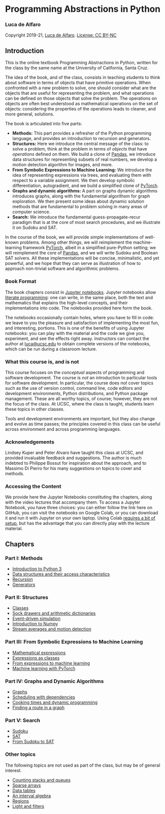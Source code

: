 # Programming Abstractions in Python
### Luca de Alfaro
Copyright 2019-21, [Luca de Alfaro](https://luca.dealfaro.com). [License: CC BY-NC](https://creativecommons.org/licenses/by-nc/4.0/)

## Introduction

This is the online textbook Programming Abstractions in Python, written for the class by the same name at the University of California, Santa Cruz. 

The idea of the book, and of the class, consists in teaching students to think about software in terms of objects that have primitive operations.  When confronted with a new problem to solve, one should consider what are the objects that are useful for representing the problem, and what operations can be defined on those objects that solve the problem.  The operations on objects are often best understood as mathematical operations on the set of objects: considering the properties of the operations leads to cleaner, and more general, solutions. 

The book is articulated into five parts:

* **Methods:**  This part provides a refresher of the Python programming language, and provides an introduction to recursion and generators. 
* **Structures:** Here we introduce the central message of the class: to solve a problem, think at the problem in terms of _objects_ that have _operations_ defined on them. We build a clone of [Pandas](https://pandas.pydata.org/), we introduce data structures for representing subsets of real numbers, we develop a motion detection algorithm for images, and more. 
* **From Symbolic Expressions to Machine Learning:** We introduce the idea of representing expressions via trees, and evaluating them with respect to a variable assignment.  We then develop symbolic differentiation, autogradient, and we build a simplified clone of [PyTorch](https://pytorch.org/).   
* **Graphs and dynamic algorithms:** A part on graphs dynamic algorithms introduces graphs, along with the fundamental algorithsm for graph exploration. We then present some ideas about dynamic solution methods that are fundamental to problem solving in many areas of computer science.
* **Search:** We introduce the fundamental guess-propagate-recur paradigm that is at the core of most search procedures, and we illustrate it on Sudoku and SAT. 

In the course of the book, we will provide simple implementations of well-known problems.  Among other things, we will reimplement the machine-learning framework [PyTorch](https://pytorch.org/), albeit in a simplified pure-Python setting; we will reimplement the core of [Pandas](https://pandas.pydata.org/), and we will write Sudoku and Boolean SAT solvers.  All these implementations will be concise, minimalistic, and yet powerful, and we hope that they can serve as illustration of how to approach non-trivial software and algorithmic problems. 

### Book Format

The book chapters consist in [Jupyter notebooks](https://jupyter.org/).  Jupyter notebooks allow [literate programming](https://www-cs-faculty.stanford.edu/~knuth/lp.html): one can write, in the same place, both the text and mathematics that explains the high-level concepts, and their implementations into code.  The notebooks provided here form the book.  

The notebooks occasionally contain holes, where you have to fill in code: we leave to you the pleasure and satisfaction of implementing the most fun, and interesting, portions. This is one of the benefits of using Jupyter notebooks: you can play with the material and the code we give you, experiment, and see the effects right away. Instructors can contact the author at luca@ucsc.edu to obtain complete versions of the notebooks, which can be run during a classroom lecture. 

### What this course is, and is not

This course focuses on the _conceptual_ aspects of programming and software development.  The course is _not_ an introduction to particular tools for software development.  In particular, the course does _not_ cover topics such as the use of version control, command line, code editors and development environments, Python distributions, and Python package management. 
These are all worthy topics, of course; however, they are not the focus of the class. 
At UCSC, where the class is taught, students learn these topics in other classes. 

Tools and development environments are important, but they also change and evolve as time passes; the principles covered in this class can be useful across environment and across programming languages. 

### Acknowledgements

Lindsey Kuper and Peter Alvaro have taught this class at UCSC, and provided invaluable feedback and suggestions. 
The author is much indebted to Philippe Bossut for inspiration about the approach, and to Massimo Di Pierro for his many suggestions on topics to cover and methods. 

### Accessing the Content

We provide here the Jupyter Notebooks constituting the chapters, along with the video lectures that accompany them. 
To access a Jupyter Notebook, you have three choices: you can either follow the link here on GitHub, you can visit the notebooks on Google Colab, or you can download it and run it with Jupyter on your own laptop.
Using Colab [requires a bit of setup](/colab_setup.html), but has the advantage that you can directly play with the lecture material. 

## Chapters

### Part I: Methods

* [Introduction to Python 3](/0_introduction_to_python_3.html)
* [Data structures and their access characteristics](1_1_data_structures.html)
* [Recursion](1_2_recursion.html)
* [Generators]()

### Part II: Structures

* [Classes](/2_1_classes.html) 
* [Sock drawers and arithmetic dictionaries](/2_2_sock_drawers.html)
* [Event-driven simulation](/2_3_event_driven_simulation.html)
* [Introduction to Numpy]()
* [Stream averages and motion detection]()

### Part III: From Symbolic Expressions to Machine Learning

* [Mathematical expressions]()
* [Expressions as classes]()
* [From expressions to machine learning]()
* [Machine learning with PyTorch]()

### Part IV: Graphs and Dynamic Algorithms

* [Graphs]()
* [Scheduling with dependencies]()
* [Cooking times and dynamic programming]()
* [Finding a route in a graph]()

### Part V: Search

* [Sudoku]()
* [SAT]()
* [From Sudoku to SAT]()

### Other topics

The following topics are not used as part of the class, but may be of general interest. 

* [Counting stacks and queues]()
* [Sparse arrays]()
* [Data tables]()
* [An interval algebra]()
* [Regions]()
* [Light and filters]()

